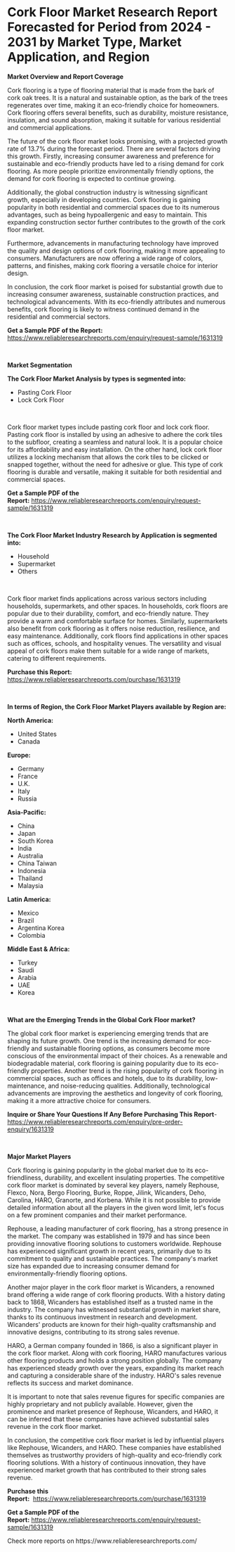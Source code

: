 <p><h1>Cork Floor Market Research Report Forecasted for Period from 2024 -  2031 by Market Type, Market Application, and Region</h1></p><p><strong>Market Overview and Report Coverage</strong></p>
<p><p>Cork flooring is a type of flooring material that is made from the bark of cork oak trees. It is a natural and sustainable option, as the bark of the trees regenerates over time, making it an eco-friendly choice for homeowners. Cork flooring offers several benefits, such as durability, moisture resistance, insulation, and sound absorption, making it suitable for various residential and commercial applications.</p><p>The future of the cork floor market looks promising, with a projected growth rate of 13.7% during the forecast period. There are several factors driving this growth. Firstly, increasing consumer awareness and preference for sustainable and eco-friendly products have led to a rising demand for cork flooring. As more people prioritize environmentally friendly options, the demand for cork flooring is expected to continue growing.</p><p>Additionally, the global construction industry is witnessing significant growth, especially in developing countries. Cork flooring is gaining popularity in both residential and commercial spaces due to its numerous advantages, such as being hypoallergenic and easy to maintain. This expanding construction sector further contributes to the growth of the cork floor market.</p><p>Furthermore, advancements in manufacturing technology have improved the quality and design options of cork flooring, making it more appealing to consumers. Manufacturers are now offering a wide range of colors, patterns, and finishes, making cork flooring a versatile choice for interior design.</p><p>In conclusion, the cork floor market is poised for substantial growth due to increasing consumer awareness, sustainable construction practices, and technological advancements. With its eco-friendly attributes and numerous benefits, cork flooring is likely to witness continued demand in the residential and commercial sectors.</p></p>
<p><strong>Get a Sample PDF of the Report:</strong> <a href="https://www.reliableresearchreports.com/enquiry/request-sample/1631319">https://www.reliableresearchreports.com/enquiry/request-sample/1631319</a></p>
<p>&nbsp;</p>
<p><strong>Market Segmentation</strong></p>
<p><strong>The Cork Floor Market Analysis by types is segmented into:</strong></p>
<p><ul><li>Pasting Cork Floor</li><li>Lock Cork Floor</li></ul></p>
<p>&nbsp;</p>
<p><p>Cork floor market types include pasting cork floor and lock cork floor. Pasting cork floor is installed by using an adhesive to adhere the cork tiles to the subfloor, creating a seamless and natural look. It is a popular choice for its affordability and easy installation. On the other hand, lock cork floor utilizes a locking mechanism that allows the cork tiles to be clicked or snapped together, without the need for adhesive or glue. This type of cork flooring is durable and versatile, making it suitable for both residential and commercial spaces.</p></p>
<p><strong>Get a Sample PDF of the Report:</strong>&nbsp;<a href="https://www.reliableresearchreports.com/enquiry/request-sample/1631319">https://www.reliableresearchreports.com/enquiry/request-sample/1631319</a></p>
<p>&nbsp;</p>
<p><strong>The Cork Floor Market Industry Research by Application is segmented into:</strong></p>
<p><ul><li>Household</li><li>Supermarket</li><li>Others</li></ul></p>
<p>&nbsp;</p>
<p><p>Cork floor market finds applications across various sectors including households, supermarkets, and other spaces. In households, cork floors are popular due to their durability, comfort, and eco-friendly nature. They provide a warm and comfortable surface for homes. Similarly, supermarkets also benefit from cork flooring as it offers noise reduction, resilience, and easy maintenance. Additionally, cork floors find applications in other spaces such as offices, schools, and hospitality venues. The versatility and visual appeal of cork floors make them suitable for a wide range of markets, catering to different requirements.</p></p>
<p><strong>Purchase this Report:</strong>&nbsp; <a href="https://www.reliableresearchreports.com/purchase/1631319">https://www.reliableresearchreports.com/purchase/1631319</a></p>
<p>&nbsp;</p>
<p><strong>In terms of Region, the Cork Floor Market Players available by Region are:</strong></p>
<p>
    <p> <strong> North America: </strong>
        <ul>
            <li>United States</li>
            <li>Canada</li>
        </ul>
        </p> 
    <p> <strong> Europe: </strong>
        <ul>
            <li>Germany</li>
            <li>France</li>
            <li>U.K.</li>
            <li>Italy</li>
            <li>Russia</li>
        </ul>
        </p> 
    <p> <strong> Asia-Pacific: </strong>
        <ul>
            <li>China</li>
            <li>Japan</li>
            <li>South Korea</li>
            <li>India</li>
            <li>Australia</li>
            <li>China Taiwan</li>
            <li>Indonesia</li>
            <li>Thailand</li>
            <li>Malaysia</li>
        </ul>
        </p> 
    <p> <strong> Latin America: </strong>
        <ul>
            <li>Mexico</li>
            <li>Brazil</li>
            <li>Argentina Korea</li>
            <li>Colombia</li>
        </ul>
        </p> 
    <p> <strong> Middle East & Africa: </strong>
        <ul>
            <li>Turkey</li>
            <li>Saudi</li>
            <li>Arabia</li>
            <li>UAE</li>
            <li>Korea</li>
        </ul>
    </p>
    </p>
<p>&nbsp;</p>
<p><strong>What are the Emerging Trends in the Global Cork Floor market?</strong></p>
<p><p>The global cork floor market is experiencing emerging trends that are shaping its future growth. One trend is the increasing demand for eco-friendly and sustainable flooring options, as consumers become more conscious of the environmental impact of their choices. As a renewable and biodegradable material, cork flooring is gaining popularity due to its eco-friendly properties. Another trend is the rising popularity of cork flooring in commercial spaces, such as offices and hotels, due to its durability, low-maintenance, and noise-reducing qualities. Additionally, technological advancements are improving the aesthetics and longevity of cork flooring, making it a more attractive choice for consumers.</p></p>
<p><strong>Inquire or Share Your Questions If Any Before Purchasing This Report</strong>- <a href="https://www.reliableresearchreports.com/enquiry/pre-order-enquiry/1631319">https://www.reliableresearchreports.com/enquiry/pre-order-enquiry/1631319</a></p>
<p>&nbsp;</p>
<p><strong>Major Market Players</strong></p>
<p><p>Cork flooring is gaining popularity in the global market due to its eco-friendliness, durability, and excellent insulating properties. The competitive cork floor market is dominated by several key players, namely Rephouse, Flexco, Nora, Bergo Flooring, Burke, Roppe, Jilink, Wicanders, Deho, Carolina, HARO, Granorte, and Korbena. While it is not possible to provide detailed information about all the players in the given word limit, let's focus on a few prominent companies and their market performance.</p><p>Rephouse, a leading manufacturer of cork flooring, has a strong presence in the market. The company was established in 1979 and has since been providing innovative flooring solutions to customers worldwide. Rephouse has experienced significant growth in recent years, primarily due to its commitment to quality and sustainable practices. The company's market size has expanded due to increasing consumer demand for environmentally-friendly flooring options.</p><p>Another major player in the cork floor market is Wicanders, a renowned brand offering a wide range of cork flooring products. With a history dating back to 1868, Wicanders has established itself as a trusted name in the industry. The company has witnessed substantial growth in market share, thanks to its continuous investment in research and development. Wicanders' products are known for their high-quality craftsmanship and innovative designs, contributing to its strong sales revenue.</p><p>HARO, a German company founded in 1866, is also a significant player in the cork floor market. Along with cork flooring, HARO manufactures various other flooring products and holds a strong position globally. The company has experienced steady growth over the years, expanding its market reach and capturing a considerable share of the industry. HARO's sales revenue reflects its success and market dominance.</p><p>It is important to note that sales revenue figures for specific companies are highly proprietary and not publicly available. However, given the prominence and market presence of Rephouse, Wicanders, and HARO, it can be inferred that these companies have achieved substantial sales revenue in the cork floor market.</p><p>In conclusion, the competitive cork floor market is led by influential players like Rephouse, Wicanders, and HARO. These companies have established themselves as trustworthy providers of high-quality and eco-friendly cork flooring solutions. With a history of continuous innovation, they have experienced market growth that has contributed to their strong sales revenue.</p></p>
<p><strong>Purchase this Report:</strong>&nbsp;&nbsp;<a href="https://www.reliableresearchreports.com/purchase/1631319">https://www.reliableresearchreports.com/purchase/1631319</a></p>
<p></p>
<p><strong>Get a Sample PDF of the Report:</strong>&nbsp;<a href="https://www.reliableresearchreports.com/enquiry/request-sample/1631319">https://www.reliableresearchreports.com/enquiry/request-sample/1631319</a></p>
<p>Check more reports on https://www.reliableresearchreports.com/</p>